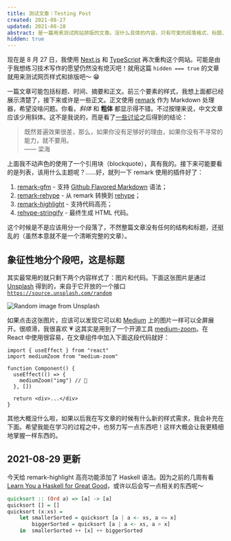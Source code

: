 ```yaml
---
title: 测试文章｜Testing Post
created: 2021-08-27
updated: 2021-08-28
abstract: 是一篇用来测试网站排版的文章。没什么具体的内容，只有可爱的段落格式、标题、代码块以及美丽的图片们。我只在本地调试的时候光顾这一篇，所以希望别人不会看到。就连这个摘要，也是由几句罗圈话构成的。
hidden: true
---
```


现在是 8 月 27 日，我使用 [Next.js](https://nextjs.org) 和 [TypeScript](https://www.typescriptlang.org/) 再次重构这个网站。可能是由于我想练习技术写作的愿望仍然没有熄灭吧！就用这篇 `hidden === true` 的文章就用来测试网页样式和排版吧～ 😁

一篇文章可能包括标题、时间、摘要和正文。前三个要素的样式，我想上面都已经展示清楚了，接下来或许是一些正文。正文使用 [remark](https://remark.js.org) 作为 Markdown 处理器，希望没啥问题。你看，_斜体_ 和 **粗体** 都显示得不错。不过按理来说，中文文章应该少用斜体。这不是我说的，而是看了[一些讨论](https://www.zhihu.com/question/20120243)之后得到的结论：

> 既然普遍效果很差，那么，如果你没有足够好的理由，如果你没有不寻常的能力，就不要用。  
> —— 梁海

上面我不动声色的使用了一个引用块（blockquote），真有我的。接下来可能要看的是列表，该用什么主题呢？……好，就列一下 remark 使用的插件好了：

1. [remark-gfm](https://github.com/remarkjs/remark-gfm) - 支持 [Github Flavored Markdown](https://github.github.com/gfm/) 语法；
2. [remark-rehype](https://github.com/remarkjs/remark-rehype) - 从 remark 转换到 [rehype](https://github.com/rehypejs/rehype)；
3. [remark-highlight](https://github.com/rehypejs/rehype-highlight) - 支持代码高亮；
4. [rehype-stringify](https://github.com/rehypejs/rehype/tree/main/packages/rehype-stringify) - 最终生成 HTML 代码。

这个时候是不是应该用分一个段落了，不然整篇文章没有任何的结构和标题，还挺乱的（虽然本意就不是一个清晰完整的文章）。

## 象征性地分个段吧，这是标题

其实最常用的就只剩下两个内容样式了：图片和代码。下面这张图片是通过 [Unsplash](https://unsplash.com/) 得到的，来自于它开放的一个接口 [`https://source.unsplash.com/random`](https://source.unsplash.com/random)

![Random image from Unsplash](https://source.unsplash.com/random)

如果点击这张图片，应该可以发现它可以和 [Medium](https://medium.com/) 上的图片一样可以全屏展开。很顺滑，我很喜欢 💗 这其实是用到了一个开源工具 [medium-zoom](https://github.com/francoischalifour/medium-zoom)。在 React 中使用很容易，在文章组件中加入下面这段代码就好：

```tsx
import { useEffect } from "react"
import mediumZoom from "medium-zoom"

function Component() {
  useEffect(() => {
    mediumZoom("img") // 🥰
  }, [])

  return <div>...</div>
}
```

其他大概没什么啦，如果以后我在写文章的时候有什么新的样式需求，我会补充在下面。希望我能在学习的过程之中，也努力写一点东西吧！这样大概会让我更精细地掌握一样东西的。

## 2021-08-29 更新

今天给 remark-highlight 高亮功能添加了 Haskell 语法。因为之前的几周有看 [Learn You a Haskell for Great Good](http://learnyouahaskell.com/)，或许以后会写一点相关的东西呢～

```haskell
quicksort :: (Ord a) => [a] -> [a]
quicksort [] = []
quicksort (x:xs) =
    let smallerSorted = quicksort [a | a <- xs, a <= x]
        biggerSorted = quicksort [a | a <- xs, a > x]
    in  smallerSorted ++ [x] ++ biggerSorted
```
